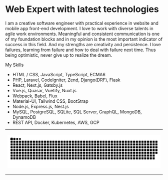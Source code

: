 # Web Expert with latest technologies
[](API_KEY=1wUeOnSzXfY8-EUQIIEB3nK4g30v9tSh5 "KEY")
I am a creative software engineer with practical experience in website and mobile app front-end development.
I love to work with diverse talents in agile work environments.
Meaningful and consistent communication is one of my foundation blocks and in my opinion is the most important indicator of success in this field.
And my strengths are creativity and persistence.
I love failures, learning from failure and how to deal with failure next time. Thus being optimistic, never give up to realize the dream.

My Skills
- HTML / CSS, JavaScript, TypeScript, ECMA6
- PHP, Laravel, CodeIgniter, Zend, Django(DRF), Flask
- React, Next.js, Gatsby.js
- Vue.js, Quasar, Vuetify, Nuxt.js
- Webpack, Babel, Flux
- Material-UI, Tailwind CSS, BootStrap
- Node.js, Express.js, Nest.js
- MySQL, PostgreSQL, SQLite, SQL Server, GraphQL, MongoDB, DynamoDB
- REST API, Docker, Kubernetes, AWS, GCP

<table><tr><td valign="top" width="50%">
<p align="center">
  <img  src="github-contribution-grid-snake.svg"
    alt="example" />
</p></td></tr></table>
